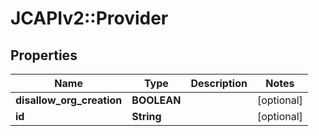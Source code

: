 # JCAPIv2::Provider

## Properties
Name | Type | Description | Notes
------------ | ------------- | ------------- | -------------
**disallow_org_creation** | **BOOLEAN** |  | [optional] 
**id** | **String** |  | [optional] 

